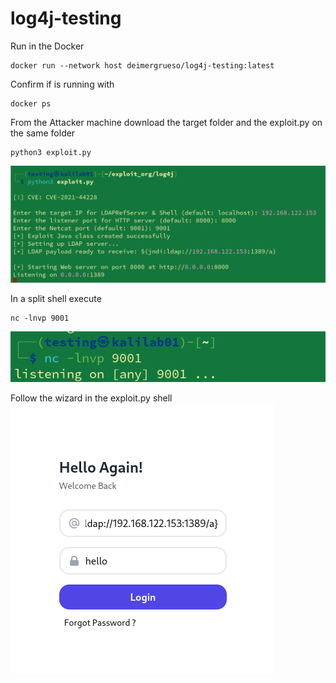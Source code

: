 # log4j-testing


Run in the Docker 
```
docker run --network host deimergrueso/log4j-testing:latest
```

Confirm if is running with 

```
docker ps 
```

From the Attacker machine download the target folder and the exploit.py on the same folder

```
python3 exploit.py 
```
![Alt text](https://github.com/deimergruesobar/log4j-testing/blob/main/log4j/img/exploit.png)

In a split shell execute 
```
nc -lnvp 9001
```
![Alt text](https://github.com/deimergruesobar/log4j-testing/blob/main/log4j/img/nc.png)


Follow the wizard in the exploit.py shell 
![Alt text](https://github.com/deimergruesobar/log4j-testing/blob/main/log4j/img/jndi.png)